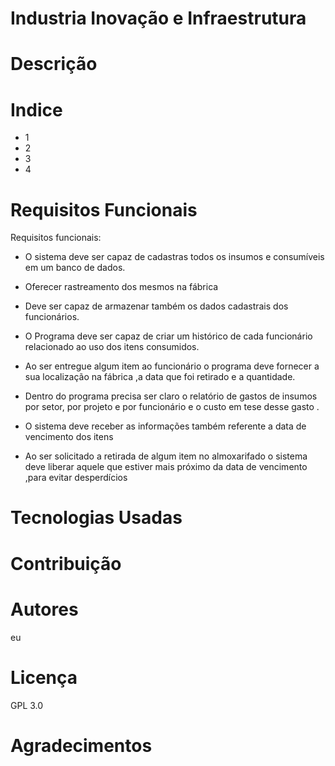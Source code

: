 # Industria Inovação e Infraestrutura
# Descrição



# Indice
* 1
* 2
* 3
* 4

# Requisitos Funcionais
Requisitos funcionais:

* O sistema deve ser capaz de cadastras todos os insumos e consumíveis em um banco de dados.

* Oferecer rastreamento dos mesmos na fábrica 

* Deve ser capaz de armazenar também os dados cadastrais dos funcionários.

* O Programa deve ser capaz de criar um histórico de cada funcionário relacionado ao uso dos itens consumidos.

* Ao ser entregue algum item  ao funcionário o programa deve fornecer a sua localização na fábrica ,a data que foi retirado e a quantidade.

* Dentro do programa precisa ser claro o relatório de gastos de insumos por setor, por projeto e por funcionário e o custo em tese desse gasto .

* O sistema deve receber as informações também referente a data de vencimento dos itens 

* Ao ser solicitado a retirada de algum item no almoxarifado o sistema deve liberar aquele que estiver mais próximo da data de vencimento ,para evitar desperdícios

# Tecnologias Usadas


# Contribuição



# Autores
eu

# Licença
GPL 3.0

# Agradecimentos

